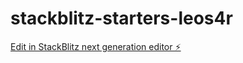 # stackblitz-starters-leos4r

[Edit in StackBlitz next generation editor ⚡️](https://stackblitz.com/~/github.com/Time-Lord-Victorious/stackblitz-starters-leos4r)